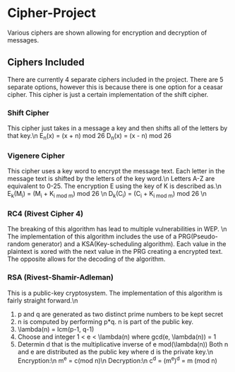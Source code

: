# Cipher-Project
 Various ciphers are shown allowing for encryption and decryption of messages.
 ## Ciphers Included
 There are currently 4 separate ciphers included in the project. There are 5 separate options, however this is because there is one option for a ceasar cipher. This cipher is just a certain implementation of the shift cipher.
 ### Shift Cipher
 This cipher just takes in a message a key and then shifts all of the letters by that key.\n
 E<sub>n</sub>(x) = (x + n) mod 26
 D<sub>n</sub>(x) = (x - n) mod 26
### Vigenere Cipher
This cipher uses a key word to encrypt the message text. Each letter in the message text is shifted by the letters of the key word.\n
Letters A-Z are equivalent to 0-25. The encryption E using the key of K is described as.\n
E<sub>k</sub>(M<sub>i</sub>) = (M<sub>i</sub> + K<sub>i mod m</sub>) mod 26 \n
D<sub>k</sub>(C<sub>i</sub>) = (C<sub>i</sub> + K<sub>i mod m</sub>) mod 26 \n
### RC4 (Rivest Cipher 4)
The breaking of this algorithm has lead to multiple vulnerabilities in WEP. \n
The implementation of this algorithm includes the use of a PRG(Pseudo-random generator) and a KSA(Key-scheduling algorithm). Each value in the plaintext is xored with the next value in the PRG creating a encrypted text. The opposite allows for the decoding of the algorithm.
### RSA (Rivest-Shamir-Adleman)
This is a public-key cryptosystem. The implementation of this algorithm is fairly straight forward.\n
1. p and q are generated as two distinct prime numbers to be kept secret
2. n is computed by performing p*q. n is part of the public key.
3. \lambda(n) = lcm(p-1, q-1)
4. Choose and integer 1 < e < \lambda(n) where gcd(e, \lambda(n)) = 1
5. Determin d that is the multiplicative inverse of e mod(\lambda(n))
Both n and e are distributed as the public key where d is the private key.\n
Encryption:\n
m<sup>e</sup> = c(mod n)\n
Decryption:\n
c<sup>d</sup> = (m<sup>e</sup>)<sup>d</sup> = m (mod n)